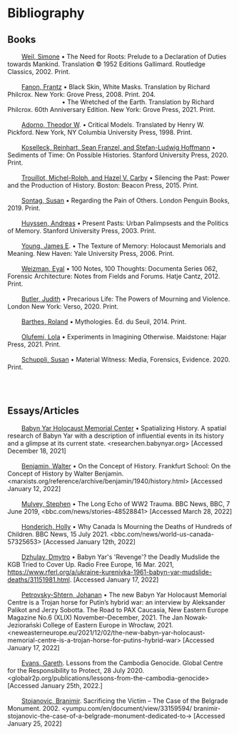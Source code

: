 <div class="half-height">

# Bibliography

</div>

## Books

&nbsp;&nbsp;&nbsp;&nbsp;&nbsp;&nbsp;&nbsp;
<u>Weil, Simone</u> • The Need for Roots: Prelude to a Declaration of Duties towards Mankind. Translation © 1952 Editions Gallimard. Routledge Classics, 2002. Print.
<br><br>&nbsp;&nbsp;&nbsp;&nbsp;&nbsp;&nbsp;&nbsp;
<u>Fanon, Frantz</u> • Black Skin, White Masks. Translation by Richard Philcrox. New York: Grove Press, 2008. Print. 204.
<br>&nbsp;&nbsp;&nbsp;&nbsp;&nbsp;&nbsp;&nbsp;&nbsp;&nbsp;&nbsp;&nbsp;&nbsp;&nbsp;&nbsp;&nbsp;&nbsp;&nbsp;&nbsp;&nbsp;&nbsp;&nbsp;&nbsp;&nbsp;&nbsp;&nbsp;&nbsp;&nbsp;&nbsp;&nbsp;&nbsp; • 
The Wretched of the Earth. Translation by Richard Philcrox. 60th Anniversary Edition. New York: Grove Press, 2021. Print.
<br><br>&nbsp;&nbsp;&nbsp;&nbsp;&nbsp;&nbsp;&nbsp;
<u>Adorno, Theodor W</u>. • Critical Models. Translated by Henry W. Pickford. New York, NY Columbia University Press, 1998. Print.
<br><br>&nbsp;&nbsp;&nbsp;&nbsp;&nbsp;&nbsp;&nbsp;
<u>Koselleck, Reinhart, Sean Franzel, and Stefan-Ludwig Hoffmann</u> • Sediments of Time: On Possible Histories. Stanford University Press, 2020. Print.
<br><br>&nbsp;&nbsp;&nbsp;&nbsp;&nbsp;&nbsp;&nbsp;
<u>Trouillot, Michel-Rolph, and Hazel V. Carby</u> • Silencing the Past: Power and the Production of History. Boston: Beacon Press, 2015. Print.
<br><br>&nbsp;&nbsp;&nbsp;&nbsp;&nbsp;&nbsp;&nbsp;
<u> Sontag, Susan</u> • Regarding the Pain of Others. London Penguin Books, 2019. Print.
<br><br>&nbsp;&nbsp;&nbsp;&nbsp;&nbsp;&nbsp;&nbsp;
<u>Huyssen, Andreas</u> • Present Pasts: Urban Palimpsests and the Politics of Memory. Stanford University Press, 2003. Print.
<br><br>&nbsp;&nbsp;&nbsp;&nbsp;&nbsp;&nbsp;&nbsp;
<u>Young, James E</u>. • The Texture of Memory: Holocaust Memorials and Meaning. New Haven: Yale University Press, 2006. Print.
<br><br>&nbsp;&nbsp;&nbsp;&nbsp;&nbsp;&nbsp;&nbsp;
<u>Weizman, Eyal</u> • 100 Notes, 100 Thoughts: Documenta Series 062, Forensic Architecture: Notes from Fields and Forums. Hatje Cantz, 2012. Print. 
<br><br>&nbsp;&nbsp;&nbsp;&nbsp;&nbsp;&nbsp;&nbsp;
<u>Butler, Judith</u> • Precarious Life: The Powers of Mourning and Violence. London New York: Verso, 2020. Print.
<br><br>&nbsp;&nbsp;&nbsp;&nbsp;&nbsp;&nbsp;&nbsp;
<u>Barthes, Roland</u> • Mythologies. Éd. du Seuil, 2014. Print.
<br><br>&nbsp;&nbsp;&nbsp;&nbsp;&nbsp;&nbsp;&nbsp;
<u>Olufemi, Lola</u> • Experiments in Imagining Otherwise. Maidstone: Hajar Press, 2021. Print.
<br><br>&nbsp;&nbsp;&nbsp;&nbsp;&nbsp;&nbsp;&nbsp;
<u>Schuppli, Susan</u> • Material Witness: Media, Forensics, Evidence. 2020. Print.


<br><br>
## Essays/Articles

&nbsp;&nbsp;&nbsp;&nbsp;&nbsp;&nbsp;&nbsp;
<u>Babyn Yar Holocaust Memorial Center</u> • Spatializing History. A spatial research of Babyn Yar with a description of influential events in its history and a glimpse at its current state. <researchen.babynyar.org> [Accessed December 18, 2021]
<br><br>&nbsp;&nbsp;&nbsp;&nbsp;&nbsp;&nbsp;&nbsp;
<u>Benjamin, Walter</u> • On the Concept of History. Frankfurt School: On the Concept of History by Walter Benjamin</u>. <marxists.org/reference/archive/benjamin/1940/history.html> [Accessed January 12, 2022]
<br><br>&nbsp;&nbsp;&nbsp;&nbsp;&nbsp;&nbsp;&nbsp;
<u>Mulvey, Stephen</u> • The Long Echo of WW2 Trauma. BBC News, BBC, 7 June 2019, <bbc.com/news/stories-48528841> [Accessed March 28, 2022]
<br><br>&nbsp;&nbsp;&nbsp;&nbsp;&nbsp;&nbsp;&nbsp;
<u>Honderich, Holly</u> • Why Canada Is Mourning the Deaths of Hundreds of Children. BBC News, 15 July 2021. <bbc.com/news/world-us-canada-57325653> [Accessed January 12th, 2022]
<br><br>&nbsp;&nbsp;&nbsp;&nbsp;&nbsp;&nbsp;&nbsp;
<u>Dzhulay, Dmytro</u> • Babyn Yar's 'Revenge'? the Deadly Mudslide the KGB Tried to Cover Up. Radio Free Europe, 16 Mar. 2021, https://www.rferl.org/a/ukraine-kurenivka-1961-babyn-yar-mudslide-deaths/31151981.html. [Accessed January 17, 2022]
<br><br>&nbsp;&nbsp;&nbsp;&nbsp;&nbsp;&nbsp;&nbsp;
<u>Petrovsky-Shtern, Johanan</u> • The new Babyn Yar Holocaust Memorial Centre is a Trojan horse for Putin’s hybrid war: an interview by Aleksander Palikot and Jerzy Sobotta. The Road to PAX Caucasia, New Eastern Europe Magazine No.6 (XLIX) November–December, 2021. The Jan Nowak-Jeziorański College of Eastern Europe in Wrocław, 2021. <neweasterneurope.eu/2021/12/02/the-new-babyn-yar-holocaust-memorial-centre-is-a-trojan-horse-for-putins-hybrid-war>  [Accessed January 17, 2022]
<br><br>&nbsp;&nbsp;&nbsp;&nbsp;&nbsp;&nbsp;&nbsp;
<u>Evans, Gareth</u>. Lessons from the Cambodia Genocide. Global Centre for the Responsibility to Protect, 28 July 2020. <globalr2p.org/publications/lessons-from-the-cambodia-genocide>  [Accessed January 25th, 2022.]
<br><br>&nbsp;&nbsp;&nbsp;&nbsp;&nbsp;&nbsp;&nbsp;
<u>Stojanovic, Branimir</u>. Sacrificing the Victim – The Case of the Belgrade Monument. 2002. <yumpu.com/en/document/view/33159594/ branimir-stojanovic-the-case-of-a-belgrade-monument-dedicated-to-> [Accessed January 25, 2022]
